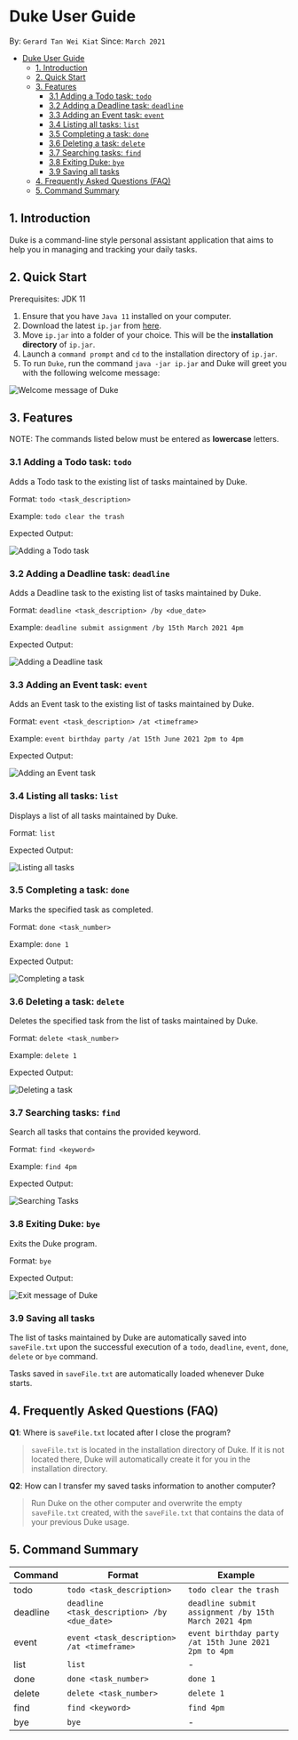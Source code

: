 # Duke User Guide

By: `Gerard Tan Wei Kiat` Since: `March 2021`

- [Duke User Guide](#duke-user-guide)
    * [1. Introduction](#1-introduction)
    * [2. Quick Start](#2-quick-start)
    * [3. Features](#3-features)
        + [3.1 Adding a Todo task: `todo`](#31-adding-a-todo-task-todo)
        + [3.2 Adding a Deadline task: `deadline`](#32-adding-a-deadline-task-deadline)
        + [3.3 Adding an Event task: `event`](#33-adding-an-event-task-event)
        + [3.4 Listing all tasks: `list`](#34-listing-all-tasks-list)
        + [3.5 Completing a task: `done`](#35-completing-a-task-done)
        + [3.6 Deleting a task: `delete`](#36-deleting-a-task-delete)
        + [3.7 Searching tasks: `find`](#37-searching-tasks-find)
        + [3.8 Exiting Duke: `bye`](#38-exiting-duke-bye)
        + [3.9 Saving all tasks](#39-saving-all-tasks)
    * [4. Frequently Asked Questions (FAQ)](#4-frequently-asked-questions-faq)
    * [5. Command Summary](#5-command-summary)

## 1. Introduction

Duke is a command-line style personal assistant application that aims to help you in managing and tracking
your daily tasks.

## 2. Quick Start

Prerequisites: JDK 11

1. Ensure that you have `Java 11` installed on your computer.
2. Download the latest `ip.jar` from [here](https://github.com/gerardtwk/ip/releases/tag/A-Release).
3. Move `ip.jar` into a folder of your choice. This will be the **installation directory** of `ip.jar`.
4. Launch a `command prompt` and `cd` to the installation directory of `ip.jar`.
5. To run `Duke`, run the command `java -jar ip.jar` and Duke will greet you with the following welcome message:

![Welcome message of Duke](DukeWelcomeMsg.jpg)

## 3. Features
NOTE: The commands listed below must be entered as **lowercase** letters.

### 3.1 Adding a Todo task: `todo`

Adds a Todo task to the existing list of tasks maintained by Duke.

Format: `todo <task_description>`

Example: `todo clear the trash`

Expected Output:

![Adding a Todo task](AddTodoTask.jpg)

### 3.2 Adding a Deadline task: `deadline`

Adds a Deadline task to the existing list of tasks maintained by Duke.

Format: `deadline <task_description> /by <due_date>`

Example: `deadline submit assignment /by 15th March 2021 4pm`

Expected Output:

![Adding a Deadline task](AddDeadlineTask.jpg)

### 3.3 Adding an Event task: `event`

Adds an Event task to the existing list of tasks maintained by Duke.

Format: `event <task_description> /at <timeframe>`

Example: `event birthday party /at 15th June 2021 2pm to 4pm`

Expected Output:

![Adding an Event task](AddEventTask.jpg)

### 3.4 Listing all tasks: `list`

Displays a list of all tasks maintained by Duke.

Format: `list`

Expected Output:

![Listing all tasks](ListAllTasks.jpg)

### 3.5 Completing a task: `done`

Marks the specified task as completed.

Format: `done <task_number>`

Example: `done 1`

Expected Output:

![Completing a task](CompletedTask.jpg)

### 3.6 Deleting a task: `delete`

Deletes the specified task from the list of tasks maintained by Duke.

Format: `delete <task_number>`

Example: `delete 1`

Expected Output:

![Deleting a task](DeleteTask.jpg)

### 3.7 Searching tasks: `find`

Search all tasks that contains the provided keyword.

Format: `find <keyword>`

Example: `find 4pm`

Expected Output:

![Searching Tasks](SearchingTasks.jpg)

### 3.8 Exiting Duke: `bye`

Exits the Duke program.

Format: `bye`

Expected Output:

![Exit message of Duke](ExitingDuke.jpg)

### 3.9 Saving all tasks

The list of tasks maintained by Duke are automatically saved into `saveFile.txt` upon the successful execution of a 
`todo`, `deadline`, `event`, `done`, `delete` or `bye` command. 

Tasks saved in `saveFile.txt` are automatically loaded whenever Duke starts.

## 4. Frequently Asked Questions (FAQ)

**Q1**: Where is `saveFile.txt` located after I close the program?
> `saveFile.txt` is located in the installation directory of Duke. 
>  If it is not located there, Duke will automatically create it for you in the installation directory.

**Q2**: How can I transfer my saved tasks information to another computer?
> Run Duke on the other computer and overwrite the empty `saveFile.txt` created, with the `saveFile.txt` that
> contains the data of your previous Duke usage.

## 5. Command Summary

Command | Format | Example |
------- | ------- | ------- | 
todo | `todo <task_description>` | `todo clear the trash` |
deadline | `deadline <task_description> /by <due_date>` | `deadline submit assignment /by 15th March 2021 4pm` |
event | `event <task_description> /at <timeframe>` | `event birthday party /at 15th June 2021 2pm to 4pm` |
list | `list` | - |
done | `done <task_number>` | `done 1` |
delete | `delete <task_number>` | `delete 1` |
find | `find <keyword>` | `find 4pm` |
bye | `bye` | - |